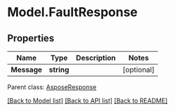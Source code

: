 # Model.FaultResponse

## Properties
Name | Type | Description | Notes
------------ | ------------- | ------------- | -------------
**Message** | **string** |  | [optional] 

 Parent class: [AsposeResponse](AsposeResponse.md)

[[Back to Model list]](README.md#documentation-for-models) [[Back to API list]](README.md#documentation-for-api-endpoints) [[Back to README]](README.md)



